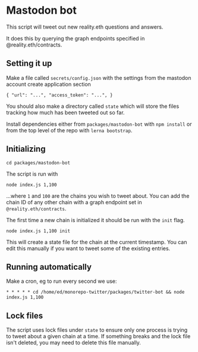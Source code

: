 # Mastodon bot

This script will tweet out new reality.eth questions and answers.

It does this by querying the graph endpoints specified in @reality.eth/contracts.

## Setting it up

Make a file called `secrets/config.json` with the settings from the mastodon account create application section

`
{
    "url": "...",
    "access_token": "...",
}
`

You should also make a directory called `state` which will store the files tracking how much has been tweeted out so far.

Install dependencies either from `packages/mastodon-bot` with `npm install` or from the top level of the repo with `lerna bootstrap`.

## Initializing

`cd packages/mastodon-bot`

The script is run with

`node index.js 1,100`

...where `1` and `100` are the chains you wish to tweet about. You can add the chain ID of any other chain with a graph endpoint set in `@reality.eth/contracts`.

The first time a new chain is initialized it should be run with the `init` flag.

`node index.js 1,100 init`

This will create a state file for the chain at the current timestamp. You can edit this manually if you want to tweet some of the existing entries.

## Running automatically

Make a cron, eg to run every second we use:

`* * * * * cd /home/ed/monorepo-twitter/packages/twitter-bot && node index.js 1,100`

## Lock files

The script uses lock files under `state` to ensure only one process is trying to tweet about a given chain at a time. If something breaks and the lock file isn't deleted, you may need to delete this file manually.

